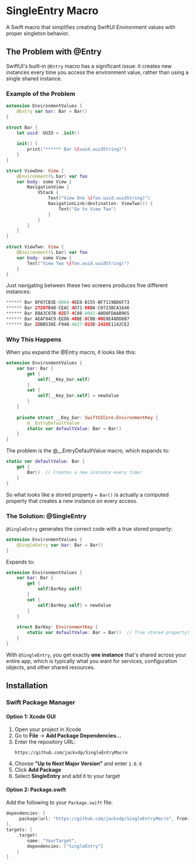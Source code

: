 # SingleEntry Macro

A Swift macro that simplifies creating SwiftUI Environment values with proper singleton behavior.

## The Problem with @Entry

SwiftUI's built-in `@Entry` macro has a significant issue: it creates new instances every time you access the environment value, rather than using a single shared instance.

### Example of the Problem

```swift
extension EnvironmentValues {
    @Entry var bar: Bar = Bar()
}

struct Bar {
    let uuid: UUID = .init()
    
    init() {
        print("****** Bar \(uuid.uuidString)")
    }
}

struct ViewOne: View {
    @Environment(\.bar) var foo
    var body: some View {
        NavigationView {
            VStack {
                Text("View One \(foo.uuid.uuidString)")
                NavigationLink(destination: ViewTwo()) {
                    Text("Go to View Two")
                }
            }
        }
    }
}

struct ViewTwo: View {
    @Environment(\.bar) var foo
    var body: some View {
        Text("View Two \(foo.uuid.uuidString)")
    }
}
```

Just navigating between these two screens produces five different instances:

```swift
****** Bar BF07CB3E-8064-4EE8-B155-BF7119BD6F73
****** Bar 27207B40-CEAC-4D71-80BA-C0723BCA1646
****** Bar B8A3C07B-82D7-4C08-8042-A0D8FDAAB965
****** Bar AEAF84C9-EED6-48BE-8CB0-00E8E48DD6B7
****** Bar 2DBB536E-F948-4627-823D-2428E1142CE2
```

### Why This Happens
When you expand the @Entry macro, it looks like this:

```swift
extension EnvironmentValues {
    var bar: Bar {
        get {
            self[__Key_bar.self]
        }
        set {
            self[__Key_bar.self] = newValue
        }
    }
    
    private struct __Key_bar: SwiftUICore.EnvironmentKey {
        @__EntryDefaultValue
        static var defaultValue: Bar = Bar()
    }
}
```

The problem is the @__EntryDefaultValue macro, which expands to:

```swift
static var defaultValue: Bar {
    get {
        Bar()  // Creates a new instance every time!
    }
}
```

So what looks like a stored property `= Bar()` is actually a computed property that creates a new instance on every access.

### The Solution: @SingleEntry

`@SingleEntry` generates the correct code with a true stored property:

```swift
extension EnvironmentValues {
    @SingleEntry var bar: Bar = Bar()
}
```

Expands to:
```swift
extension EnvironmentValues {
    var bar: Bar {
        get {
            self[BarKey.self]
        }
        set {
            self[BarKey.self] = newValue
        }
    }
    
    struct BarKey: EnvironmentKey {
        static var defaultValue: Bar = Bar()  // True stored property!
    }
}
```
With `@SingleEntry`, you get exactly **one instance** that's shared across your entire app, which is typically what you want for services, configuration objects, and other shared resources.

## Installation

### Swift Package Manager

#### Option 1: Xcode GUI
1. Open your project in Xcode
2. Go to **File** → **Add Package Dependencies...**
3. Enter the repository URL:
   ```
   https://github.com/jackvdp/SingleEntryMacro
   ```
4. Choose **"Up to Next Major Version"** and enter `1.0.0`
5. Click **Add Package**
6. Select **SingleEntry** and add it to your target

#### Option 2: Package.swift
Add the following to your `Package.swift` file:

```swift
dependencies: [
    .package(url: "https://github.com/jackvdp/SingleEntryMacro", from: "1.0.0")
],
targets: [
    .target(
        name: "YourTarget",
        dependencies: ["SingleEntry"]
    )
]
```